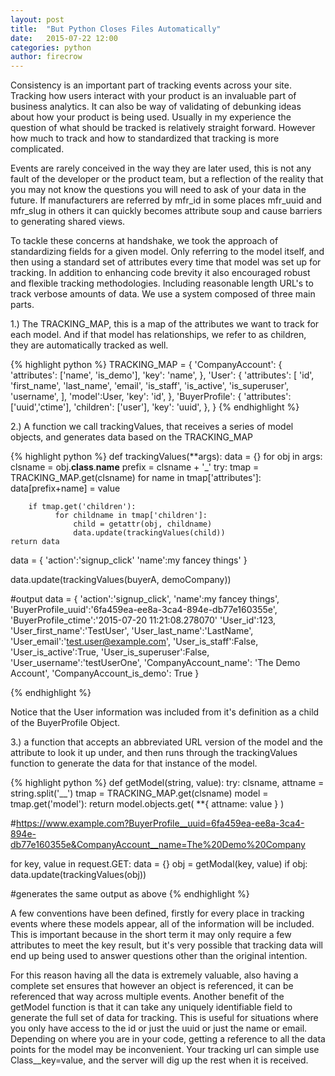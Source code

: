 ```yaml
---
layout: post
title:  "But Python Closes Files Automatically"
date:   2015-07-22 12:00
categories: python
author: firecrow 
---
```


Consistency is an important part of tracking events across your site. Tracking
how users interact with your product is an invaluable part of business
analytics. It can also be way of validating of debunking ideas about how your
product is being used. Usually in my experience the question of what should be
tracked is relatively straight forward. However how much to track and how to
standardized that tracking is more complicated. 

Events are rarely conceived in the way they are later used, this is not any 
fault of the developer or the product team, but a reflection of the reality
that you may not know the questions you will need to ask of your data in the 
future. If manufacturers are referred by mfr_id in some places mfr_uuid and 
mfr_slug in others it can quickly becomes attribute soup and cause barriers to
generating shared views.

To tackle these concerns at handshake, we took the approach of standardizing
fields for a given model. Only referring to the model itself, and then using a
standard set of attributes every time that model was set up for tracking. In
addition to enhancing code brevity it also encouraged robust and flexible
tracking methodologies. Including reasonable length URL's to track verbose
amounts of data. We use a system composed of three main parts.

1.) The TRACKING_MAP, this is a map of the attributes we want to track for each
model.  And if that model has relationships, we refer to as children, they are
automatically tracked as well.

{% highlight python %}
TRACKING_MAP = {
    'CompanyAccount': {
        'attributes': ['name', 'is_demo'],
        'key': 'name',
    },
    'User': {
        'attributes': [
            'id',
            'first_name',
            'last_name',
            'email',
            'is_staff',
            'is_active',
            'is_superuser',
            'username',
        ],
        'model':User,
        'key': 'id',
    },
    'BuyerProfile': {
        'attributes': ['uuid','ctime'],
        'children': ['user'],
        'key': 'uuid',
    },
}
{% endhighlight %}

2.) A function we call trackingValues, that receives a series of model objects,
and generates data based on the TRACKING_MAP

{% highlight python %}
def trackingValues(**args):
    data = {}
    for obj in args:
        clsname = obj.__class__.__name__
        prefix = clsname + '_'
        try:
            tmap = TRACKING_MAP.get(clsname)
            for name in tmap['attributes']:
                data[prefix+name] = value

        if tmap.get('children'):
              for childname in tmap['children']:
                  child = getattr(obj, childname)
                  data.update(trackingValues(child))
    return data

data = {
    'action':'signup_click'
    'name':my fancey things'
}

data.update(trackingValues(buyerA, demoCompany)) 

#output
data = {
    'action':'signup_click',
    'name':my fancey things',
    'BuyerProfile_uuid':'6fa459ea-ee8a-3ca4-894e-db77e160355e', 
    'BuyerProfile_ctime':'2015-07-20 11:21:08.278070' 
    'User_id':123,
    'User_first_name':'TestUser',
    'User_last_name':'LastName',
    'User_email':'test.user@example.com',
    'User_is_staff':False,
    'User_is_active':True,
    'User_is_superuser':False,
    'User_username':'testUserOne',
    'CompanyAccount_name': 'The Demo Account',
    'CompanyAccount_is_demo': True
}

{% endhighlight %}

Notice that the User information was included from it's definition as a child
of the BuyerProfile Object.

3.) a function that accepts an abbreviated URL version of the model and the
attribute to look it up under, and then runs through the trackingValues
function to generate the data for that instance of the model.

{% highlight python %}
def getModel(string, value):
    try:
        clsname, attname = string.split('__')
        tmap = TRACKING_MAP.get(clsname)
        model = tmap.get('model'):
        return model.objects.get( **{ attname: value } )



#https://www.example.com?BuyerProfile__uuid=6fa459ea-ee8a-3ca4-894e-db77e160355e&CompanyAccount__name=The%20Demo%20Company

for key, value in request.GET:
    data = {}
    obj = getModal(key, value)
    if obj:
        data.update(trackingValues(obj))

#generates the same output as above
{% endhighlight %}

A few conventions have been defined, firstly for every place in tracking events
where these models appear, all of the information will be included.  This is
important because in the short term it may only require a few attributes to
meet the key result, but it's very possible that tracking data will end up
being used to answer questions other than the original intention.

For this reason having all the data is extremely valuable, also having a
complete set ensures that however an object is referenced, it can be referenced
that way across multiple events. Another benefit of the getModel function is
that it can take any uniquely identifiable field to generate the full set of
data for tracking.  This is useful for situations where you only have access to
the id or just the uuid or just the name or email. Depending on where you are
in your code, getting a reference to all the data points for the model may be
inconvenient. Your tracking url can simple use Class__key=value, and the server
will dig up the rest when it is received.
